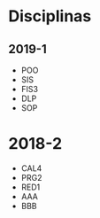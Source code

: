 
# Disciplinas

## 2019-1

- POO
- SIS
- FIS3
- DLP
- SOP

# 2018-2

- CAL4
- PRG2
- RED1
- AAA
- BBB
